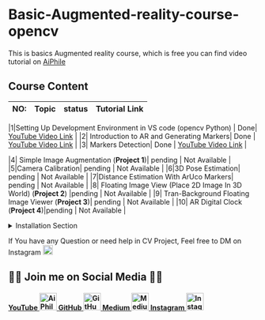 # Basic-Augmented-reality-course-opencv

This is basics Augmented reality course, which is free you can find video tutorial on [AiPhile](https://www.youtube.com/aiphile)

## Course Content

|NO: | Topic | status| Tutorial Link
|------|-------|-----|----|

|1|Setting Up Development Environment in VS code (opencv Python) | Done| [YouTube Video Link](https://youtu.be/5OgY6oCZM_E) |
|2| Introduction to AR and Generating Markers| Done | [YouTube Video Link](https://youtu.be/_6x7pDOJkEk) |
|3| Markers Detection| Done | [YouTube Video Link](https://www.youtube.com/watch?v=wB4BRWNuJM4)  |

|4| Simple Image Augmentation (**Project 1**)| pending | Not Available |
|5|Camera Calibration| pending | Not Available |
|6|3D Pose Estimation| pending | Not Available |
|7|Distance Estimation With ArUco Markers| pending | Not Available |
|8| Floating Image View (Place 2D Image In 3D World) (**Project 2**) |pending | Not Available |
|9| Tran-Background Floating Image Viewer (**Project 3**)| pending | Not Available |
|10| AR Digital Clock (**Project 4**)|pending | Not Available |

<details>
<summary>Installation Section</summary>
<br>

### Windows ※

```bash
pip install opencv-contrib-python 
```

### Linux🐧 or Mac🍎

```bash
pip3 install opencv-contrib-python
```

</br>
</details>

If You have any Question or need help in CV Project, Feel free to DM on Instagram  <a href="https://www.instagram.com/aiphile17/">  <img alt="Instagram" src="https://user-images.githubusercontent.com/66181793/131223931-32d84c10-88b4-4cd6-8eb8-89f06c3b5b51.png"  width="20"> </a>

## 💚🖤 Join me on Social Media 🖤💚

<h4><a href="https://www.youtube.com/c/aiphile"> YouTube  <img alt="AiPhile Youtube" src="https://user-images.githubusercontent.com/66181793/131223988-882d53a0-4882-468f-9bd7-46b46466baae.png"  width="35"> </a>
 <a href="https://github.com/Asadullah-Dal17">  GitHub   <img alt="GitHub" src="https://user-images.githubusercontent.com/66181793/131223930-9fd2bfc7-9c43-465d-a057-55f3292f3b2b.png"  width="35"> </a>
  <a href="https://medium.com/@asadullah92c">  Medium   <img alt="Medium" src="https://user-images.githubusercontent.com/66181793/146642235-bde4be12-603d-4eed-bd44-5b28829e17b3.png"  width="35"> </a>
  <a href="https://www.instagram.com/aiphile17/">   Instagram <img alt="Instagram" src="https://user-images.githubusercontent.com/66181793/131223931-32d84c10-88b4-4cd6-8eb8-89f06c3b5b51.png"  width="35"> </a> </h4>
